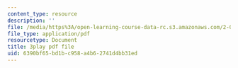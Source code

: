 ```yaml
---
content_type: resource
description: ''
file: /media/https%3A/open-learning-course-data-rc.s3.amazonaws.com/2-003sc-engineering-dynamics-fall-2011/6390bf65bd1bc958a4b62741d4bb31ed_Fo-Y6kEMURk.pdf
file_type: application/pdf
resourcetype: Document
title: 3play pdf file
uid: 6390bf65-bd1b-c958-a4b6-2741d4bb31ed
---
```

